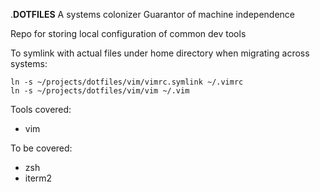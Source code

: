.**DOTFILES**
A systems colonizer
Guarantor of machine independence

Repo for storing local configuration of common dev tools

To symlink with actual files under home directory when migrating across systems:
	
	ln -s ~/projects/dotfiles/vim/vimrc.symlink ~/.vimrc
	ln -s ~/projects/dotfiles/vim/vim ~/.vim

Tools covered:
- vim

To be covered:
- zsh
- iterm2

